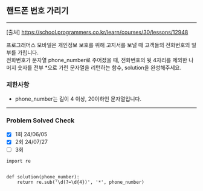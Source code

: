 ## 핸드폰 번호 가리기

---

[출처] https://school.programmers.co.kr/learn/courses/30/lessons/12948

프로그래머스 모바일은 개인정보 보호를 위해 고지서를 보낼 때 고객들의 전화번호의 일부를 가립니다.  
전화번호가 문자열 phone_number로 주어졌을 때, 전화번호의 
뒷 4자리를 제외한 나머지 숫자를 전부 *으로 가린 문자열을 리턴하는 함수, solution을 완성해주세요.

### 제한사항

- phone_number는 길이 4 이상, 20이하인 문자열입니다.

---
### Problem Solved Check
- [x] 1회 24/06/05
- [x] 2회 24/07/27
- [ ] 3회

~~~
import re


def solution(phone_number):
    return re.sub('\d(?=\d{4})', '*', phone_number)
~~~
 
